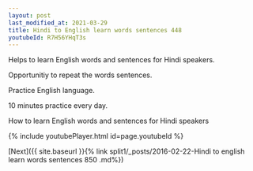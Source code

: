 ```yaml
---
layout: post
last_modified_at: 2021-03-29
title: Hindi to English learn words sentences 448 
youtubeId: R7H56YHqT3s
---
```

 
 
Helps to learn English words and sentences for Hindi speakers.

Opportunitiy to repeat the words sentences. 

Practice English language. 
 
10 minutes practice every day. 
 
How to learn English words and sentences for Hindi speakers 
 
{% include youtubePlayer.html id=page.youtubeId %}
 
 
[Next]({{ site.baseurl }}{% link  split1/_posts/2016-02-22-Hindi to english learn words sentences 850 .md%})
 
